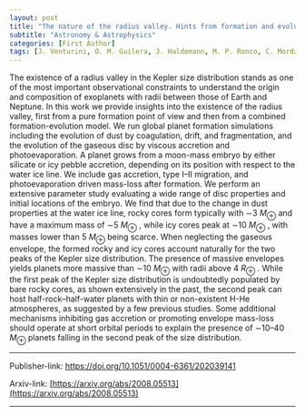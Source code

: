 ```yaml
---
layout: post
title: "The nature of the radius valley. Hints from formation and evolution models."
subtitle: "Astronomy & Astrophysics"
categories: [First Author]
tags: [J. Venturini, O. M. Guilera, J. Haldemann, M. P. Ronco, C. Mordasini]
---
```


The existence of a radius valley in the Kepler size distribution stands as one of the most important observational constraints to understand the origin and composition of exoplanets with radii between those of Earth and Neptune. In this work we provide insights into the existence of the radius valley, first from a pure formation point of view and then from a combined formation-evolution model. We run global planet formation simulations including the evolution of dust by coagulation, drift, and fragmentation, and the evolution of the gaseous disc by viscous accretion and photoevaporation. A planet grows from a moon-mass embryo by either silicate or icy pebble accretion, depending on its position with respect to the water ice line. We include gas accretion, type I–II migration, and photoevaporation driven mass-loss after formation. We perform an extensive parameter study evaluating a wide range of disc properties and initial locations of the embryo. We find that due to the change in dust properties at the water ice line, rocky cores form typically with ∼3 $M_{\oplus}$  and have a maximum mass of ∼5 $M_{\oplus}$ , while icy cores peak at ∼10 $M_{\oplus}$ , with masses lower than 5 $M_{\oplus}$ being scarce. When neglecting the gaseous envelope, the formed rocky and icy cores account naturally for the two peaks of the Kepler size distribution. The presence of massive envelopes yields planets more massive than ∼10 $M_{\oplus}$  with radii above 4 $R_{\oplus}$ . While the first peak of the Kepler size distribution is undoubtedly populated by bare rocky cores, as shown extensively in the past, the second peak can host half-rock–half-water planets with thin or non-existent H-He atmospheres, as suggested by a few previous studies. Some additional mechanisms inhibiting gas accretion or promoting envelope mass-loss should operate at short orbital periods to explain the presence of ∼10–40 $M_{\oplus}$ planets falling in the second peak of the size distribution.

---

Publisher-link: [https://doi.org/10.1051/0004-6361/202039141 ]( https://doi.org/10.1051/0004-6361/202039141 )

Arxiv-link: [https://arxiv.org/abs/2008.05513](https://arxiv.org/abs/2008.05513)

---

